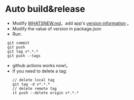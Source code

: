 # Auto build&release
- Modify [WHATSNEW.md](../../WHATSNEW.md)，add app's [version information](https://keepachangelog.com) 。
- Modify the value of version in package.json
- Run:
```shell script
 git commit  
 git push  
 git tag v*.*.*  
 git push --tags
 ```
- github actions works now!。
- If you need to delete a tag:
    ```shell script
    // delete local tag
    git tag -d v*.*.*
    // delete remote tag
    it push --delete origin v*.*.*
    ```
